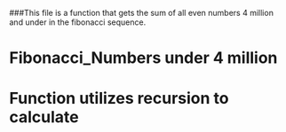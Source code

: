 ###This file is a function that gets the sum of all even numbers 4 million and under in the fibonacci sequence.

# Fibonacci_Numbers under 4 million
# Function utilizes recursion to calculate

